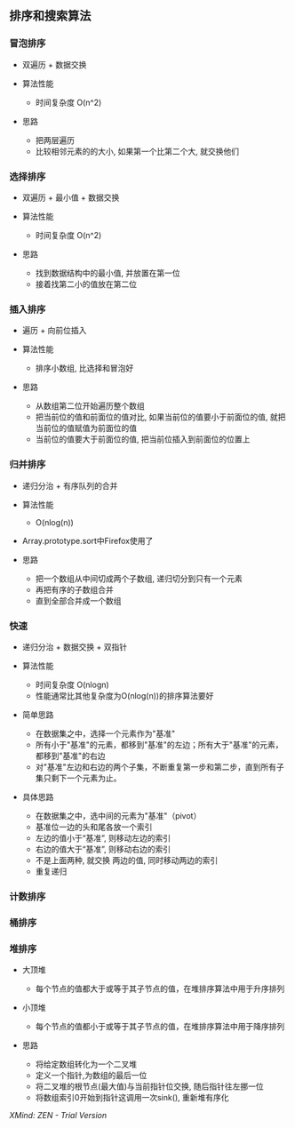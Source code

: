 ## 排序和搜索算法

### 冒泡排序

- 双遍历 + 数据交换
- 算法性能

	- 时间复杂度 O(n^2)

- 思路

	- 把两层遍历
	- 比较相邻元素的的大小, 如果第一个比第二个大, 就交换他们

### 选择排序

- 双遍历 + 最小值 + 数据交换
- 算法性能

	- 时间复杂度 O(n^2)

- 思路

	- 找到数据结构中的最小值, 并放置在第一位
	- 接着找第二小的值放在第二位

### 插入排序

- 遍历 + 向前位插入
- 算法性能

	- 排序小数组, 比选择和冒泡好

- 思路

	- 从数组第二位开始遍历整个数组
	- 把当前位的值和前面位的值对比, 如果当前位的值要小于前面位的值, 就把当前位的值赋值为前面位的值
	- 当前位的值要大于前面位的值, 把当前位插入到前面位的位置上

### 归并排序

- 递归分治 + 有序队列的合并 
- 算法性能

	- O(nlog(n))

- Array.prototype.sort中Firefox使用了
- 思路

	- 把一个数组从中间切成两个子数组, 递归切分到只有一个元素
	- 再把有序的子数组合并
	- 直到全部合并成一个数组

### 快速

- 递归分治 + 数据交换  + 双指针
- 算法性能

	- 时间复杂度 O(nlogn)
	- 性能通常比其他复杂度为O(nlog(n))的排序算法要好

- 简单思路

	- 在数据集之中，选择一个元素作为"基准"
	- 所有小于"基准"的元素，都移到"基准"的左边；所有大于"基准"的元素，都移到"基准"的右边
	- 对"基准"左边和右边的两个子集，不断重复第一步和第二步，直到所有子集只剩下一个元素为止。

- 具体思路

	- 在数据集之中，选中间的元素为"基准"（pivot）
	- 基准位一边的头和尾各放一个索引
	- 左边的值小于“基准”, 则移动左边的索引
	- 右边的值大于“基准”, 则移动右边的索引
	- 不是上面两种, 就交换 两边的值, 同时移动两边的索引
	- 重复递归

### 计数排序

### 桶排序

### 堆排序

- 大顶堆

	- 每个节点的值都大于或等于其子节点的值，在堆排序算法中用于升序排列

- 小顶堆

	- 每个节点的值都小于或等于其子节点的值，在堆排序算法中用于降序排列

- 思路

	- 将给定数组转化为一个二叉堆
	- 定义一个指针,为数组的最后一位
	- 将二叉堆的根节点(最大值)与当前指针位交换, 随后指针往左挪一位
	- 将数组索引0开始到指针这调用一次sink(), 重新堆有序化

*XMind: ZEN - Trial Version*